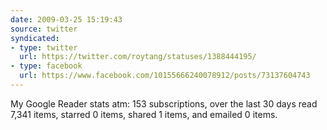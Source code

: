 ```yaml
---
date: 2009-03-25 15:19:43
source: twitter
syndicated:
- type: twitter
  url: https://twitter.com/roytang/statuses/1388444195/
- type: facebook
  url: https://www.facebook.com/10155666240078912/posts/73137604743
---
```


My Google Reader stats atm: 153 subscriptions, over the last 30 days read 7,341 items, starred 0 items, shared 1 items, and emailed 0 items.